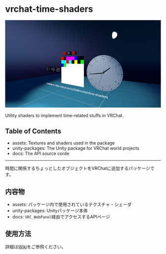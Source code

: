 # vrchat-time-shaders
![](preview.png)

Utility shaders to implement time-related stuffs in VRChat.

## Table of Contents
- assets: Textures and shaders used in the package
- unity-packages: The Unity package for VRChat world projects
- docs: The API source corde

---

時間に関係するちょっとしたオブジェクトをVRChatに追加するパッケージです。

## 内容物
- assets: パッケージ内で使用されているテクスチャ・シェーダ
- unity-packages: Unityパッケージ本体
- docs: `VRC_WebPanel`経由でアクセスするAPIページ

## 使用方法
詳細は[Wiki](https://github.com/y23586/vrchat-time-shaders/wiki)をご参照ください。

